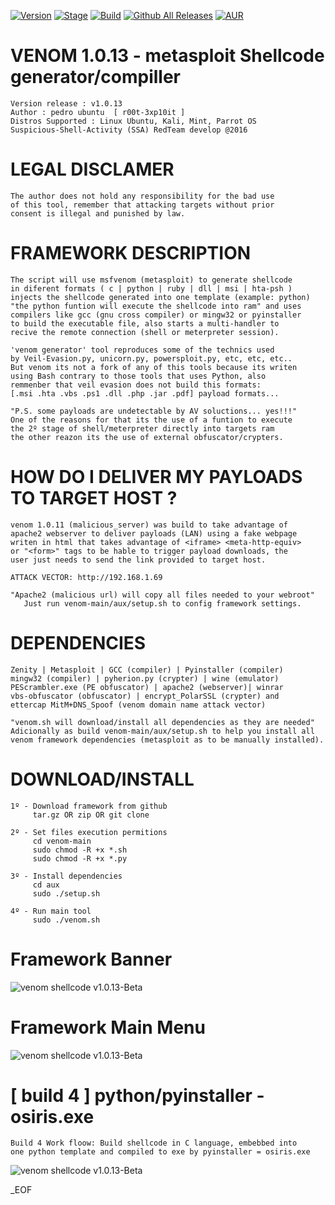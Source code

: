[![Version](https://img.shields.io/badge/VENOM-1.0.13-brightgreen.svg?maxAge=259200)]()
[![Stage](https://img.shields.io/badge/Release-Developing-red.svg)]()
[![Build](https://img.shields.io/badge/Supported_OS-linux-orange.svg)]()
[![Github All Releases](https://img.shields.io/github/downloads/atom/atom/total.svg)]()
[![AUR](https://img.shields.io/aur/license/yaourt.svg)]()

# VENOM 1.0.13 - metasploit Shellcode generator/compiller
    Version release : v1.0.13
    Author : pedro ubuntu  [ r00t-3xp10it ]
    Distros Supported : Linux Ubuntu, Kali, Mint, Parrot OS
    Suspicious-Shell-Activity (SSA) RedTeam develop @2016


# LEGAL DISCLAMER
    The author does not hold any responsibility for the bad use
    of this tool, remember that attacking targets without prior
    consent is illegal and punished by law.



# FRAMEWORK DESCRIPTION
    The script will use msfvenom (metasploit) to generate shellcode
    in diferent formats ( c | python | ruby | dll | msi | hta-psh )
    injects the shellcode generated into one template (example: python)
    "the python funtion will execute the shellcode into ram" and uses
    compilers like gcc (gnu cross compiler) or mingw32 or pyinstaller
    to build the executable file, also starts a multi-handler to
    recive the remote connection (shell or meterpreter session).

    'venom generator' tool reproduces some of the technics used
    by Veil-Evasion.py, unicorn.py, powersploit.py, etc, etc, etc..
    But venom its not a fork of any of this tools because its writen
    using Bash contrary to those tools that uses Python, also
    remmenber that veil evasion does not build this formats:
    [.msi .hta .vbs .ps1 .dll .php .jar .pdf] payload formats...

    "P.S. some payloads are undetectable by AV soluctions... yes!!!"
    One of the reasons for that its the use of a funtion to execute
    the 2º stage of shell/meterpreter directly into targets ram
    the other reazon its the use of external obfuscator/crypters.


# HOW DO I DELIVER MY PAYLOADS TO TARGET HOST ?
    venom 1.0.11 (malicious_server) was build to take advantage of
    apache2 webserver to deliver payloads (LAN) using a fake webpage
    writen in html that takes advantage of <iframe> <meta-http-equiv>
    or "<form>" tags to be hable to trigger payload downloads, the
    user just needs to send the link provided to target host.

    ATTACK VECTOR: http://192.168.1.69

    "Apache2 (malicious url) will copy all files needed to your webroot"
       Just run venom-main/aux/setup.sh to config framework settings.



# DEPENDENCIES
    Zenity | Metasploit | GCC (compiler) | Pyinstaller (compiler)
    mingw32 (compiler) | pyherion.py (crypter) | wine (emulator)
    PEScrambler.exe (PE obfuscator) | apache2 (webserver)| winrar
    vbs-obfuscator (obfuscator) | encrypt_PolarSSL (crypter) and
    ettercap MitM+DNS_Spoof (venom domain name attack vector)

    "venom.sh will download/install all dependencies as they are needed"
    Adicionally as build venom-main/aux/setup.sh to help you install all
    venom framework dependencies (metasploit as to be manually installed). 


# DOWNLOAD/INSTALL
    1º - Download framework from github
         tar.gz OR zip OR git clone

    2º - Set files execution permitions
         cd venom-main
         sudo chmod -R +x *.sh
         sudo chmod -R +x *.py

    3º - Install dependencies
         cd aux
         sudo ./setup.sh

    4º - Run main tool
         sudo ./venom.sh

# Framework Banner
![venom shellcode v1.0.13-Beta](https://dl.dropboxusercontent.com/u/21426454/git-hub-venom-banner1.png)
# Framework Main Menu
![venom shellcode v1.0.13-Beta](https://dl.dropboxusercontent.com/u/21426454/git-hub-venom-banner2.png)
# [ build 4 ] python/pyinstaller - osiris.exe
    Build 4 Work floow: Build shellcode in C language, embebbed into
    one python template and compiled to exe by pyinstaller = osiris.exe
![venom shellcode v1.0.13-Beta](https://dl.dropboxusercontent.com/u/21426454/venom-banner3.png)

_EOF
